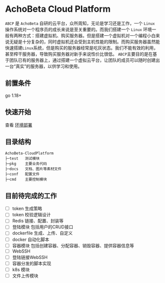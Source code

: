 # AchoBeta Cloud Platform

`ABCP` 是 `AchoBeta` 自研的云平台，众所周知，无论是学习还是工作，一个 `Linux` 操作系统对一个程序员的成长来说是至关重要的。而我们搭建一个 `Linux` 环境一般有两种方式：搭建虚拟机、购买服务器。但是搭建一个虚拟机对一个编程小白来说无疑是十分复杂的，同时虚拟机还会受到主机性能的限制。而购买服务器虽然能快速搭建`Linux`系统，但是购买的服务器经常是吃灰状态。我们不能有效的利用，甚至榨干服务器，导致购买服务器对新手来说性价比很低。
`ABCP`主要目的是在基于团队已有的服务器上，通过搭建一个虚拟云平台，让团队的成员可以随时创建出一台“真实”的服务器，以供学习和使用。

## 前置条件
go 1.18+

## 快速开始
查看 [环境部署](./docs/setup.md)

## 目录结构
```text
AchoBeta-CloudPlatform 
├─test   测试模块
├─pkg    主要业务代码
├─docs   文档、图片等素材文件
├─conf   配置文件
├─cmd    主要控制模块
```


## 目前待完成的工作

- [ ] token 生成策略
- [ ] token 校验逻辑设计
- [ ] Redis 链接、配置、封装等
- [ ] 登陆模块 包括用户的CRUD接口
- [ ] dockerfile 生成、上传、自定义
- [ ] docker 自动化脚本
- [ ] 容器模块 包括创建容器、分配容器、销毁容器、提供容器信息等
- [ ] WebSSH
- [ ] 登陆链接WebSSH
- [ ] 容器分发的脚本实现
- [ ] k8s 模块
- [ ] 文件上传模块